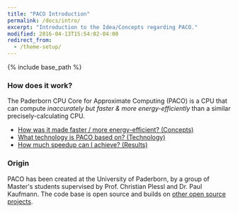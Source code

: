 ```yaml
---
title: "PACO Introduction"
permalink: /docs/intro/
excerpt: "Introduction to the Idea/Concepts regarding PACO."
modified: 2016-04-13T15:54:02-04:00
redirect_from:
  - /theme-setup/
---
```


{% include base_path %}

### How does it work?
The Paderborn CPU Core for Approximate Computing (PACO) is a CPU that can compute *inaccurately but faster & more energy-efficiently* than a similar precisely-calculating CPU.

* [How was it made faster / more energy-efficient? (Concepts)](/paco-cpu/docs/concepts/)
* [What technology is PACO based on? (Technology)](/paco-cpu/docs/technology/)
* [How much speedup can I achieve? (Results)](/paco-cpu/docs/results/)

### Origin
PACO has been created at the University of Paderborn, by a group of Master's students supervised by Prof. Christian Plessl and Dr. Paul Kaufmann. The code base is open source and builds on [other open source projects](/paco-cpu/docs/technology#opensourceprojects).
